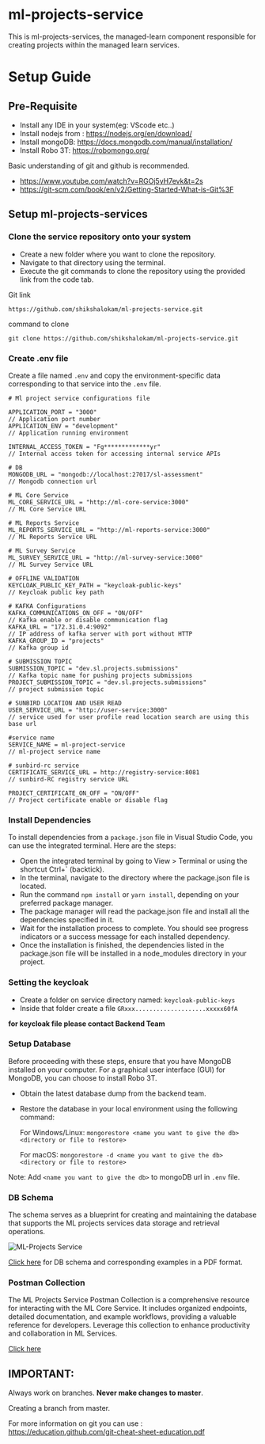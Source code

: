 # ml-projects-service

This is ml-projects-services, the managed-learn component responsible for creating projects within the managed learn services.

# Setup Guide

## Pre-Requisite

- Install any IDE in your system(eg: VScode etc..)
- Install nodejs from : https://nodejs.org/en/download/
- Install mongoDB: https://docs.mongodb.com/manual/installation/
- Install Robo 3T: ​​https://robomongo.org/

Basic understanding of git and github is recommended.

- https://www.youtube.com/watch?v=RGOj5yH7evk&t=2s
- https://git-scm.com/book/en/v2/Getting-Started-What-is-Git%3F

## Setup ml-projects-services

### Clone the service repository onto your system

- Create a new folder where you want to clone the repository.
- Navigate to that directory using the terminal.
- Execute the git commands to clone the repository using the provided link from the code tab.

Git link

    https://github.com/shikshalokam/ml-projects-service.git

command to clone

    git clone https://github.com/shikshalokam/ml-projects-service.git

### Create .env file

Create a file named `.env` and copy the environment-specific data corresponding to that service into the `.env` file.

    # Ml project service configurations file

    APPLICATION_PORT = "3000"                                                       // Application port number
    APPLICATION_ENV = "development"                                                 // Application running environment

    INTERNAL_ACCESS_TOKEN = "Fg*************yr"                                     // Internal access token for accessing internal service APIs

    # DB
    MONGODB_URL = "mongodb://localhost:27017/sl-assessment"                         // Mongodb connection url

    # ML Core Service
    ML_CORE_SERVICE_URL = "http://ml-core-service:3000"                             // ML Core Service URL

    # ML Reports Service
    ML_REPORTS_SERVICE_URL = "http://ml-reports-service:3000"                       // ML Reports Service URL

    # ML Survey Service
    ML_SURVEY_SERVICE_URL = "http://ml-survey-service:3000"                         // ML Survey Service URL

    # OFFLINE VALIDATION
    KEYCLOAK_PUBLIC_KEY_PATH = "keycloak-public-keys"                               // Keycloak public key path

    # KAFKA Configurations
    KAFKA_COMMUNICATIONS_ON_OFF = "ON/OFF"                                          // Kafka enable or disable communication flag
    KAFKA_URL = "172.31.0.4:9092"                                                   // IP address of kafka server with port without HTTP
    KAFKA_GROUP_ID = "projects"                                                     // Kafka group id

    # SUBMISSION TOPIC
    SUBMISSION_TOPIC = "dev.sl.projects.submissions"                                // Kafka topic name for pushing projects submissions
    PROJECT_SUBMISSION_TOPIC = "dev.sl.projects.submissions"                        // project submission topic

    # SUNBIRD LOCATION AND USER READ
    USER_SERVICE_URL = "http://user-service:3000"                                   // service used for user profile read location search are using this base url

    #service name
    SERVICE_NAME = ml-project-service                                               // ml-project service name

    # sunbird-rc service
    CERTIFICATE_SERVICE_URL = http://registry-service:8081                          // sunbird-RC registry service URL

    PROJECT_CERTIFICATE_ON_OFF = "ON/OFF"                                           // Project certificate enable or disable flag

### Install Dependencies

To install dependencies from a `package.json` file in Visual Studio Code, you can use the integrated terminal. Here are the steps:

- Open the integrated terminal by going to View > Terminal or using the shortcut Ctrl+` (backtick).
- In the terminal, navigate to the directory where the package.json file is located.
- Run the command `npm install` or `yarn install`, depending on your preferred package manager.
- The package manager will read the package.json file and install all the dependencies specified in it.
- Wait for the installation process to complete. You should see progress indicators or a success message for each installed dependency.
- Once the installation is finished, the dependencies listed in the package.json file will be installed in a node_modules directory in your project.

### Setting the keycloak

- Create a folder on service directory named: `keycloak-public-keys`
- Inside that folder create a file `GRxxx....................xxxxx60fA`

**for keycloak file please contact Backend Team**

### Setup Database

Before proceeding with these steps, ensure that you have MongoDB installed on your computer. For a graphical user interface (GUI) for MongoDB, you can choose to install Robo 3T.

- Obtain the latest database dump from the backend team.
- Restore the database in your local environment using the following command:

  For Windows/Linux:
  `mongorestore <name you want to give the db>  <directory or file to restore>`

  For macOS: `mongorestore -d <name you want to give the db>  <directory or file to restore>`

Note: Add `<name you want to give the db>` to mongoDB url in `.env` file.

### DB Schema

The schema serves as a blueprint for creating and maintaining the database that supports the ML projects services data storage and retrieval operations.

![ML-Projects Service](https://ml-services-uploads.s3.ap-south-1.amazonaws.com/DBSchema/ML-Project.png)

[Click here](https://ml-services-uploads.s3.ap-south-1.amazonaws.com/DBSchema/ML-Project.pdf) for DB schema and corresponding examples in a PDF format.

### Postman Collection

The ML Projects Service Postman Collection is a comprehensive resource for interacting with the ML Core Service. It includes organized endpoints, detailed documentation, and example workflows, providing a valuable reference for developers. Leverage this collection to enhance productivity and collaboration in ML Services.

[Click here](https://documenter.getpostman.com/view/7997930/2s946chuaT)

## IMPORTANT:

Always work on branches. **Never make changes to master**.

Creating a branch from master.

For more information on git you can use :  
 https://education.github.com/git-cheat-sheet-education.pdf
